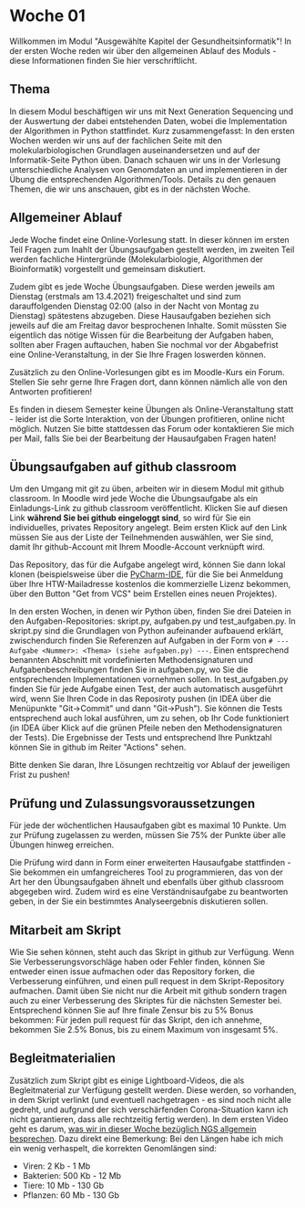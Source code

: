 # Woche 01

Willkommen im Modul "Ausgewählte Kapitel der Gesundheitsinformatik"! In der ersten Woche reden wir über den allgemeinen Ablauf des Moduls - diese Informationen finden Sie hier verschriftlicht.

## Thema

In diesem Modul beschäftigen wir uns mit Next Generation Sequencing und der Auswertung der dabei entstehenden Daten, wobei die Implementation der Algorithmen in Python stattfindet. Kurz zusammengefasst: In den ersten Wochen werden wir uns auf der fachlichen Seite mit den molekularbiologischen Grundlagen auseinandersetzen und auf der Informatik-Seite Python üben. Danach schauen wir uns in der Vorlesung unterschiedliche Analysen von Genomdaten an und implementieren in der Übung die entsprechenden Algorithmen/Tools. Details zu den genauen Themen, die wir uns anschauen, gibt es in der nächsten Woche.

## Allgemeiner Ablauf

Jede Woche findet eine Online-Vorlesung statt. In dieser können im ersten Teil Fragen zum Inahlt der Übungsaufgaben gestellt werden, im zweiten Teil werden fachliche Hintergründe (Molekularbiologie, Algorithmen der Bioinformatik) vorgestellt und gemeinsam diskutiert.

Zudem gibt es jede Woche Übungsaufgaben. Diese werden jeweils am Dienstag (erstmals am 13.4.2021) freigeschaltet und sind zum darauffolgenden Dienstag 02:00 (also in der Nacht von Montag zu Dienstag) spätestens abzugeben. Diese Hausaufgaben beziehen sich jeweils auf die am Freitag davor besprochenen Inhalte. Somit müssten Sie eigentlich das nötige Wissen für die Bearbeitung der Aufgaben haben, sollten aber Fragen auftauchen, haben Sie nochmal vor der Abgabefrist eine Online-Veranstaltung, in der Sie Ihre Fragen loswerden können.

Zusätzlich zu den Online-Vorlesungen gibt es im Moodle-Kurs ein Forum. Stellen Sie sehr gerne Ihre Fragen dort, dann können nämlich alle von den Antworten profitieren!

Es finden in diesem Semester keine Übungen als Online-Veranstaltung statt - leider ist die Sorte Interaktion, von der Übungen profitieren, online nicht möglich. Nutzen Sie bitte stattdessen das Forum oder kontaktieren Sie mich per Mail, falls Sie bei der Bearbeitung der Hausaufgaben Fragen haten!

## Übungsaufgaben auf github classroom

Um den Umgang mit git zu üben, arbeiten wir in diesem Modul mit github classroom. In Moodle wird jede Woche die Übungsaufgabe als ein Einladungs-Link zu github classroom veröffentlicht. Klicken Sie auf diesen Link **während Sie bei github eingeloggt sind**, so wird für Sie ein individuelles, privates Repository angelegt. Beim ersten Klick auf den Link müssen Sie aus der Liste der Teilnehmenden auswählen, wer Sie sind, damit Ihr github-Account mit Ihrem Moodle-Account verknüpft wird. 

Das Repository, das für die Aufgabe angelegt wird, können Sie dann lokal klonen (beispielsweise über die [PyCharm-IDE](https://www.jetbrains.com/pycharm/), für die Sie bei Anmeldung über Ihre HTW-Mailadresse kostenlos die kommerzielle Lizenz bekommen, über den Button "Get from VCS" beim Erstellen eines neuen Projektes).

In den ersten Wochen, in denen wir Python üben, finden Sie drei Dateien in den Aufgaben-Repositories: skript.py, aufgaben.py und test_aufgaben.py. In skript.py sind die Grundlagen von Python aufeinander aufbauend erklärt, zwischendurch finden Sie Referenzen auf Aufgaben in der Form von ```# --- Aufgabe <Nummer>: <Thema> (siehe aufgaben.py) ---```. Einen entsprechend benannten Abschnitt mit vordefinierten Methodensignaturen und Aufgabenbeschreibungen finden Sie in aufgaben.py, wo Sie die entsprechenden Implementationen vornehmen sollen. In test_aufgaben.py finden Sie für jede Aufgabe einen Test, der auch automatisch ausgeführt wird, wenn Sie Ihren Code in das Reposiroty pushen (in IDEA über die Menüpunkte "Git->Commit" und dann "Git->Push"). Sie können die Tests entsprechend auch lokal ausführen, um zu sehen, ob Ihr Code funktioniert (in IDEA über Klick auf die grünen Pfeile neben den Methodensignaturen der Tests). Die Ergebnisse der Tests und entsprechend Ihre Punktzahl können Sie in github im Reiter "Actions" sehen.

Bitte denken Sie daran, Ihre Lösungen rechtzeitig vor Ablauf der jeweiligen Frist zu pushen!

## Prüfung und Zulassungsvoraussetzungen

Für jede der wöchentlichen Hausaufgaben gibt es maximal 10 Punkte. Um zur Prüfung zugelassen zu werden, müssen Sie 75% der Punkte über alle Übungen hinweg erreichen. 

Die Prüfung wird dann in Form einer erweiterten Hausaufgabe stattfinden - Sie bekommen ein umfangreicheres Tool zu programmieren, das von der Art her den Übungsaufgaben ähnelt und ebenfalls über github classroom abgegeben wird. Zudem wird es eine Verständnisaufgabe zu beantworten geben, in der Sie ein bestimmtes Analyseergebnis diskutieren sollen.

## Mitarbeit am Skript

Wie Sie sehen können, steht auch das Skript in github zur Verfügung. Wenn Sie Verbesserungsvorschläge haben oder Fehler finden, können Sie entweder einen issue aufmachen oder das Repository forken, die Verbesserung einführen, und einen pull request in dem Skript-Repository aufmachen. Damit üben Sie nicht nur die Arbeit mit github sondern tragen auch zu einer Verbesserung des Skriptes für die nächsten Semester bei. Entsprechend können Sie auf Ihre finale Zensur bis zu 5% Bonus bekommen: Für jeden pull request für das Skript, den ich annehme, bekommen Sie 2.5% Bonus, bis zu einem Maximum von insgesamt 5%.

## Begleitmaterialien

Zusätzlich zum Skript gibt es einige Lightboard-Videos, die als Begleitmaterial zur Verfügung gestellt werden. Diese werden, so vorhanden, in dem Skript verlinkt (und eventuell nachgetragen - es sind noch nicht alle gedreht, und aufgrund der sich verschärfenden Corona-Situation kann ich nicht garantieren, dass alle rechtzeitig fertig werden). In dem ersten Video geht es darum, [was wir in dieser Woche bezüglich NGS allgemein besprechen](https://mediathek.htw-berlin.de/video/Next-Generation-DNA-Sequencing/09488d7886091c17fc9c259cca9ea534). Dazu direkt eine Bemerkung: Bei den Längen habe ich mich ein wenig verhaspelt, die korrekten Genomlängen sind:

 * Viren: 2 Kb - 1 Mb
 * Bakterien: 500 Kb - 12 Mb
 * Tiere: 10 Mb - 130 Gb
 * Pflanzen: 60 Mb - 130 Gb


